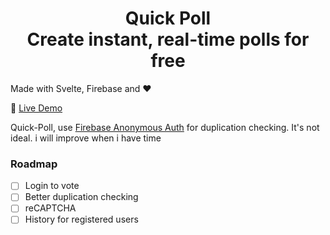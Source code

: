 <h1 align="center">
  Quick Poll <br>
	Create instant, real-time polls for free
</h1>

Made with Svelte, Firebase and ❤

🚀 [Live Demo](https://quickpoll.now.sh/)

Quick-Poll, use [Firebase Anonymous Auth](https://quickpoll.now.sh/) for duplication checking. It's not ideal. i will improve when i have time

### Roadmap

- [ ] Login to vote
- [ ] Better duplication checking
- [ ] reCAPTCHA
- [ ] History for registered users
